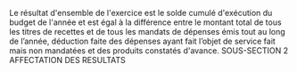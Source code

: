 Le résultat d'ensemble de l'exercice est le solde cumulé d'exécution du budget de l'année et est égal à la différence entre le montant total de tous les titres de recettes et de tous les mandats de dépenses émis tout au long de l’année, déduction faite des dépenses ayant fait l’objet de service fait mais non mandatées et des produits constatés d'avance.
SOUS-SECTION 2
AFFECTATION DES RESULTATS